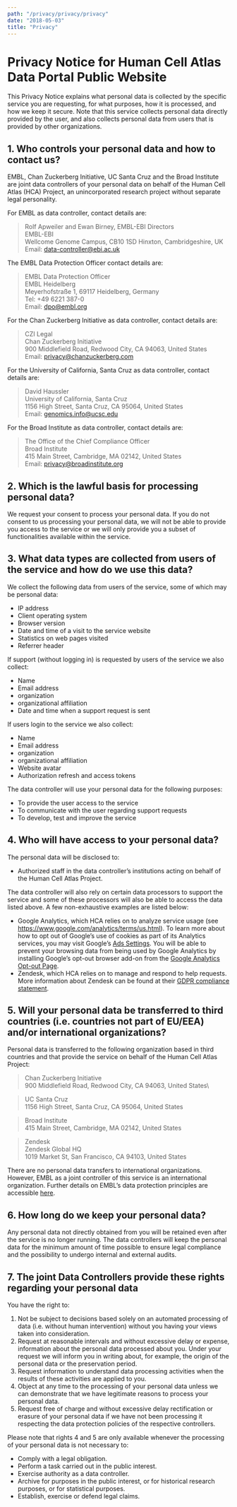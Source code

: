 ```yaml
---
path: "/privacy/privacy/privacy"
date: "2018-05-03"
title: "Privacy"
---
```


# Privacy Notice for Human Cell Atlas Data Portal Public Website

This Privacy Notice explains what personal data is collected by the specific service you are requesting, for what purposes, how it is processed, and how we keep it secure.
Note that this service collects personal data directly provided by the user, and also collects personal data from users that is provided by other organizations.

## 1. Who controls your personal data and how to contact us?

EMBL, Chan Zuckerberg Initiative, UC Santa Cruz and the Broad Institute are joint data controllers of your personal data on behalf of the Human Cell Atlas (HCA) Project, an unincorporated research project without separate legal personality.

For EMBL as data controller, contact details are:

>Rolf Apweiler and Ewan Birney, EMBL-EBI Directors\
>EMBL-EBI\
>Wellcome Genome Campus, CB10 1SD Hinxton, Cambridgeshire, UK\
>Email: [data-controller@ebi.ac.uk](mailto:data-controller@ebi.ac.uk)

The EMBL Data Protection Officer contact details are:

>EMBL Data Protection Officer\
>EMBL Heidelberg\
>Meyerhofstraße 1, 69117 Heidelberg, Germany\
>Tel: +49 6221 387-0\
>Email: [dpo@embl.org](mailto:dpo@embl.org)

For the Chan Zuckerberg Initiative as data controller, contact details are:

>CZI Legal\
>Chan Zuckerberg Initiative\
>900 Middlefield Road, Redwood City, CA 94063, United States\
>Email: [privacy@chanzuckerberg.com](mailto:privacy@chanzuckerberg.com)

For the University of California, Santa Cruz as data controller, contact details are:

>David Haussler\
>University of California, Santa Cruz\
>1156 High Street, Santa Cruz, CA 95064, United States\
>Email: [genomics.info@ucsc.edu](mailto:genomics.info@ucsc.edu)

For the Broad Institute as data controller, contact details are:

>The Office of the Chief Compliance Officer\
>Broad Institute\
>415 Main Street, Cambridge, MA 02142, United States\
>Email: [privacy@broadinstitute.org](mailto:privacy@broadinstitute.org)

## 2. Which is the lawful basis for processing personal data?

We request your consent to process your personal data. If you do not consent to us processing your personal data, we will not be able to provide you access to the service or we will only provide you a subset of functionalities available within the service.

## 3. What data types are collected from users of the service and how do we use this data?

We collect the following data from users of the service, some of which may be personal data:

- IP address
- Client operating system
- Browser version
- Date and time of a visit to the service website
- Statistics on web pages visited
- Referrer header

If support (without logging in) is requested by users of the service we also collect:

- Name
- Email address
- organization
- organizational affiliation
- Date and time when a support request is sent

If users login to the service we also collect:

- Name
- Email address
- organization
- organizational affiliation
- Website avatar
- Authorization refresh and access tokens

The data controller will use your personal data for the following purposes:

- To provide the user access to the service
- To communicate with the user regarding support requests
- To develop, test and improve the service

## 4. Who will have access to your personal data?

The personal data will be disclosed to:

- Authorized staff in the data controller’s institutions acting on behalf of the Human Cell Atlas Project.

The data controller will also rely on certain data processors to support the service and some of these processors will also be able to access the data listed above. A few non-exhaustive examples are listed below:

- Google Analytics, which HCA relies on to analyze service usage (see https://www.google.com/analytics/terms/us.html). To learn more about how to opt out of Google’s use of cookies as part of its Analytics services, you may visit Google’s [Ads Settings](https://adssettings.google.com/authenticated). You will be able to prevent your browsing data from being used by Google Analytics by installing Google’s opt-out browser add-on from the [Google Analytics Opt-out Page](https://tools.google.com/dlpage/gaoptout).
- Zendesk, which HCA relies on to manage and respond to help requests. More information about Zendesk can be found at their [GDPR compliance statement](https://www.zendesk.com/company/customers-partners/eu-data-protection).

## 5. Will your personal data be transferred to third countries (i.e. countries not part of EU/EEA) and/or international organizations?

Personal data is transferred to the following organization based in third countries and that provide the service on behalf of the Human Cell Atlas Project:

>Chan Zuckerberg Initiative\
>900 Middlefield Road, Redwood City, CA 94063, United States\

>UC Santa Cruz\
>1156 High Street, Santa Cruz, CA 95064, United States

>Broad Institute\
>415 Main Street, Cambridge, MA 02142, United States

>Zendesk\
>Zendesk Global HQ\
>1019 Market St, San Francisco, CA 94103, United States

There are no personal data transfers to international organizations. However, EMBL as a joint controller of this service is an international organization. Further details on EMBL’s data protection principles are accessible [here](https://www.embl.de/aboutus/administration/legal-services/data-protection/index.html).

## 6. How long do we keep your personal data?

Any personal data not directly obtained from you will be retained even after the service is no longer running. The data controllers will keep the personal data for the minimum amount of time possible to ensure legal compliance and the possibility to undergo internal and external audits.

## 7. The joint Data Controllers provide these rights regarding your personal data

You have the right to:

1. Not be subject to decisions based solely on an automated processing of data (i.e. without human intervention) without you having your views taken into consideration.
2. Request at reasonable intervals and without excessive delay or expense, information about the personal data processed about you. Under your request we will inform you in writing about, for example, the origin of the personal data or the preservation period.
3. Request information to understand data processing activities when the results of these activities are applied to you.
4. Object at any time to the processing of your personal data unless we can demonstrate that we have legitimate reasons to process your personal data.
5. Request free of charge and without excessive delay rectification or erasure of your personal data if we have not been processing it respecting the data protection policies of the respective controllers.

Please note that rights 4 and 5 are only available whenever the processing of your personal data is not necessary to:

- Comply with a legal obligation.
- Perform a task carried out in the public interest.
- Exercise authority as a data controller.
- Archive for purposes in the public interest, or for historical research purposes, or for statistical purposes.
- Establish, exercise or defend legal claims.
